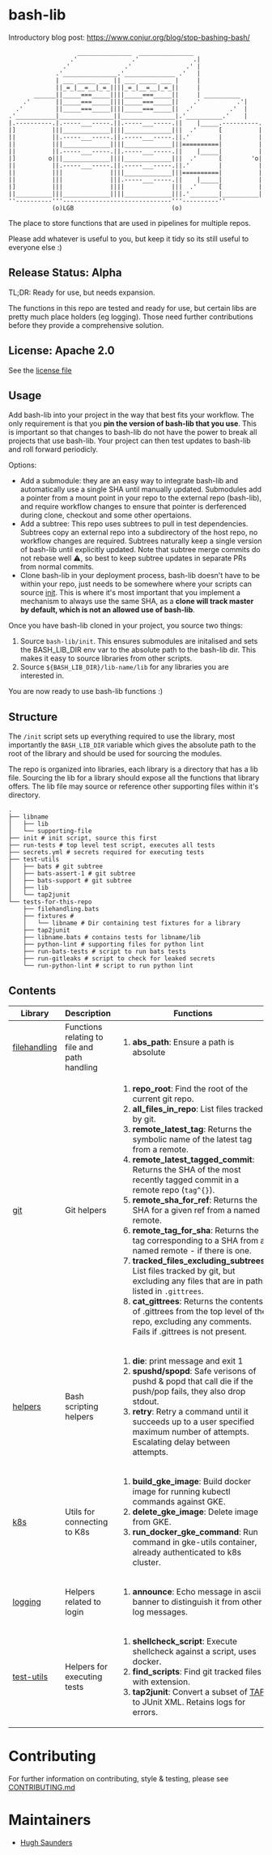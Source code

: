 # bash-lib

Introductory blog post: https://www.conjur.org/blog/stop-bashing-bash/

```
                   _______________  _______________
                 .'               .'               .|
               .'               .'               .' |
             .'_______________.'______________ .'   |
             | ___ _____ ___ || ___ _____ ___ |     |
             ||_=_|__=__|_=_||||_=_|__=__|_=_||     |
       ______||_____===_____||||_____===_____||     | __________
    .'       ||_____===_____||||_____===_____||    .'          .'|
  .'         ||_____===_____||||_____===_____||  .'          .'  |
.'___________|_______________||_______________|.'__________.'    |
|.----------.|.-----___-----.||.-----___-----.||    |_____.----------.
|]          |||_____________||||_____________|||  .'      [          |
||          ||.-----___-----.||.-----___-----.||.'        |          |
||          |||_____________||||_____________|||==========|          |
||          ||.-----___-----.||.-----___-----.||    |_____|          |
|]         o|||_____________||||_____________|||  .'      [        'o|
||          ||.-----___-----.||.-----___-----.||.'        |          |
||          |||             ||||_____________|||==========|          |
||          |||             |||.-----___-----.||    |_____|          |
|]          |||             ||||             |||  .'      [          |
||__________|||_____________||||_____________|||.'________|__________|
''----------'''------------------------------'''----------''
            (o)LGB                           (o)
```

The place to store functions that are used in pipelines for multiple repos.

Please add whatever is useful to you, but keep it tidy so its still useful to everyone else :)

## Release Status: Alpha
TL;DR: Ready for use, but needs expansion.

The functions in this repo are tested and ready for use, but certain libs
are pretty much place holders (eg logging). Those need further contributions
before they provide a comprehensive solution.

## License: Apache 2.0
See the [license file](LICENSE)

## Usage

Add bash-lib into your project in the way that best fits your workflow. The only requirement is that you **pin the version of
bash-lib that you use**. This is important so that changes to bash-lib do not have the power to break all projects that use
bash-lib. Your project can then test updates to bash-lib and roll forward periodicly.

Options:
* Add a submodule: they are an easy way to integrate bash-lib and automatically use a single SHA until manually updated. Submodules add a pointer from a mount point in your repo to the external repo (bash-lib), and require workflow changes to ensure that pointer is derferenced during clone, checkout and some other opertaions.
* Add a subtree: This repo uses subtrees to pull in test dependencies. Subtrees copy an external repo into a subdirectory of the host repo, no workflow changes are required. Subtrees naturally keep a single version of bash-lib until explicitly updated. Note that subtree merge commits do not rebase well :warning:, so best to keep subtree updates in separate PRs from normal commits.
* Clone bash-lib in your deployment process, bash-lib doesn't have to be within your repo, just needs to be somewhere where your scripts can source [init](init). This is where it's most important that you implement a mechanism to always use the same SHA, as a **clone will track master by default, which is not an allowed use of bash-lib**.

Once you have bash-lib cloned in your project, you source two things:

1. Source `bash-lib/init`. This ensures submodules are initalised and sets the BASH_LIB_DIR env var to the absolute path to the bash-lib dir. This makes it easy to source libraries from other scripts.
2. Source `${BASH_LIB_DIR}/lib-name/lib` for any libraries you are interested in.

You are now ready to use bash-lib functions :)

## Structure
The `/init` script sets up everything required to use the library, most
importantly the `BASH_LIB_DIR` variable which gives the absolute path to the root
of the library and should be used for sourcing the modules.

The repo is organized into libraries, each library is a directory that has a
lib file. Sourcing the lib for a library should expose all the functions
that library offers. The lib file may source or reference other supporting
files within it's directory.

```
.
├── libname
│   ├── lib
│   └── supporting-file
├── init # init script, source this first
├── run-tests # top level test script, executes all tests
├── secrets.yml # secrets required for executing tests
├── test-utils
│   ├── bats # git subtree
│   ├── bats-assert-1 # git subtree
│   ├── bats-support # git subtree
│   ├── lib
│   └── tap2junit
└── tests-for-this-repo
    ├── filehandling.bats
    ├── fixtures #
    │   └── libname # Dir containing test fixtures for a library
    ├── tap2junit
    ├── libname.bats # contains tests for libname/lib
    ├── python-lint # supporting files for python lint
    ├── run-bats-tests # script to run bats tests
    ├── run-gitleaks # script to check for leaked secrets
    └── run-python-lint # script to run python lint
```

## Contents

<!-- html table due to markdown's lack of support for lists within tables -->
<table>
  <thead>
    <tr>
      <th>Library</th>
      <th>Description</th>
      <th>Functions</th>
    </tr>
  </thead>
  <tbody>
    <tr>
      <td><a href="filehandling/lib">filehandling</a></td>
      <td>Functions relating to file and path handling
      <td>
        <ol>
          <li> <b>abs_path</b>: Ensure a path is absolute</li>
        </ol>
      </td>
    </tr>
    <tr>
      <td><a href="git/lib">git</a></td>
      <td>Git helpers</td>
      <td>
        <ol>
          <li><b>repo_root</b>: Find the root of the current git repo.</li>
          <li><b>all_files_in_repo</b>: List files tracked by git.</li>
          <li><b>remote_latest_tag</b>: Returns the symbolic name of the latest tag from a remote.</li>
          <li><b>remote_latest_tagged_commit</b>: Returns the SHA of the most recently tagged commit in a remote repo (<code>tag^{}</code>).</li>
          <li><b>remote_sha_for_ref</b>: Returns the SHA for a given ref from a named remote.</li>
          <li><b>remote_tag_for_sha</b>: Returns the tag corresponding to a SHA from a named remote - if there is one.</li>
          <li><b>tracked_files_excluding_subtrees</b>: List files tracked by git, but excluding any files that are in paths listed in <code>.gittrees</code>.</li>
          <li><b>cat_gittrees</b>: Returns the contents of .gittrees from the top level of the repo, excluding any comments. Fails if .gittrees is not present.</li>
        </ol>
      </td>
    </tr>
      <td><a href="helpers/lib">helpers</a></td>
      <td>Bash scripting helpers</td>
      <td>
        <ol>
          <li><b>die</b>: print message and exit 1</li>
          <li><b>spushd/spopd</b>: Safe verisons of pushd & popd that call die if the push/pop fails, they also drop stdout. </li>
          <li><b>retry</b>: Retry a command until it succeeds up to a user specified maximum number of attempts. Escalating delay between attempts.</li>
        </ol>
      </td>
    </tr>
    <tr>
      <td><a href="k8s/lib">k8s</a></td>
      <td>Utils for connecting to K8s</td>
      <td>
        <ol>
          <li><b>build_gke_image</b>: Build docker image for running kubectl commands against GKE.</li>
          <li><b>delete_gke_image</b>: Delete image from GKE.</li>
          <li><b>run_docker_gke_command</b>: Run command in gke-utils container, already authenticated to k8s cluster.</li>
        </ol>
      </td>
    </tr>
    <tr>
      <td><a href="logging/lib">logging</a></td>
      <td>Helpers related to login</td>
      <td>
        <ol>
          <li><b>announce</b>: Echo message in ascii banner to distinguish it from other log messages.</li>
        </ol>
      </td>
    </tr>
    <tr>
      <td><a href="test-utils/lib">test-utils</a></td>
      <td>Helpers for executing tests</td>
      <td>
        <ol>
          <li><b>shellcheck_script</b>: Execute shellcheck against a script, uses docker.</li>
          <li><b>find_scripts</b>: Find git tracked files with extension.</li>
          <li><b>tap2junit</b>: Convert a subset of <a href="http://testanything.org/">TAP</a> to JUnit XML. Retains logs for errors.</li>
        </ol>
      </td>
    </tr>
  </tbody>
</table>

# Contributing
For further information on contributing, style & testing, please see [CONTRIBUTING.md](CONTRIBUTING.md)

# Maintainers
* [Hugh Saunders](https://github.com/hughsaunders)
